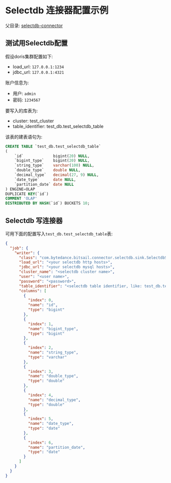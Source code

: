 # Selectdb 连接器配置示例

父目录: [selectdb-connector](./selectdb.md)

## 测试用Selectdb配置

假设doris集群配置如下:

- load_url: `127.0.0.1:1234`
- jdbc_url: `127.0.0.1:4321`

账户信息为:

- 用户: `admin`
- 密码: `1234567`

要写入的库表为:

- cluster: test_cluster
- table_identifier: test_db.test_selectdb_table

该表的建表语句为:

```sql
CREATE TABLE `test_db.test_selectdb_table`
(
    `id`             bigint(20) NULL,
    `bigint_type`    bigint(20) NULL,
    `string_type`    varchar(100) NULL,
    `double_type`    double NULL,
    `decimal_type`   decimal(27, 9) NULL,
    `date_type`      date NULL,
    `partition_date` date NULL
) ENGINE=OLAP
DUPLICATE KEY(`id`)
COMMENT 'OLAP'
DISTRIBUTED BY HASH(`id`) BUCKETS 10;
```

## Selectdb 写连接器

可用下面的配置写入`test_db.test_selectdb_table`表:

```json
{
  "job": {
    "writer": {
      "class": "com.bytedance.bitsail.connector.selectdb.sink.SelectdbSink",
      "load_url": "<your selectdb http hosts>",
      "jdbc_url": "<your selectdb mysql hosts>",
      "cluster_name": "<selectdb cluster name>",
      "user": "<user name>",
      "password": "<password>",
      "table_identifier": "<selectdb table identifier, like: test_db.test_selectdb_table>",
      "columns": [
        {
          "index": 0,
          "name": "id",
          "type": "bigint"
        },
        {
          "index": 1,
          "name": "bigint_type",
          "type": "bigint"
        },
        {
          "index": 2,
          "name": "string_type",
          "type": "varchar"
        },
        {
          "index": 3,
          "name": "double_type",
          "type": "double"
        },
        {
          "index": 4,
          "name": "decimal_type",
          "type": "double"
        },
        {
          "index": 5,
          "name": "date_type",
          "type": "date"
        },
        {
          "index": 6,
          "name": "partition_date",
          "type": "date"
        }
      ]
    }
  }
}
```